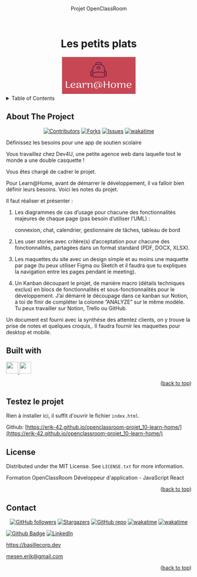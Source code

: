 <div align="center">
<p>Projet OpenClassRoom</p>
</div>
<a name="readme-top"></a>
<!-- PROJECT LOGO -->
<br />
<div align="center">
  <h1>Les petits plats</h1>
  <a href="https://github.com/Erik-42">
    <img src="./assets/logo/learnhomeLogo.png" alt="Logo Learn@Home" width="200" height="100">
  </a>
</div>

<!-- TABLE OF CONTENTS -->
<details>
  <summary>Table of Contents</summary>
  <ol>
    <li> <a href="#about-the-project">About The Project</a></li>
    <li><a href="#built-with">Built With</a></li>
    <li><a href="#testez-le-projet">Testez le projet</a></li>
    <li><a href="#license">License</a></li>
    <li><a href="#contact">Contact</a></li>
  </ol>
</details>

<!-- ABOUT THE PROJECT -->

## About The Project

<div align="center">

[![Contributors][contributors-shield]][contributors-url]
[![Forks][forks-shield]][forks-url]
[![Issues][issues-shield]][issues-url]
[![wakatime](https://wakatime.com/badge/github/Erik-42/openclassroom-projet_10-learn-home.svg)](https://wakatime.com/badge/github/Erik-42/openclassroom-projet_10-learn-home)

</div>
Définissez les besoins pour une app de soutien scolaire
<p></p>
Vous travaillez chez Dev4U, une petite agence web dans laquelle tout le monde a une double casquette !

Vous êtes chargé de cadrer le projet. 
<p></p>

Pour Learn@Home, avant de démarrer le développement, il va falloir bien définir leurs besoins. 
Voici les notes du projet. 

Il faut réaliser et présenter :

1) Les diagrammes de cas d’usage pour chacune des fonctionnalités majeures de chaque page (pas besoin d’utiliser l’UML) :

    connexion,
    chat,
    calendrier,
    gestionnaire de tâches,
    tableau de bord

2) Les user stories avec critère(s) d’acceptation pour chacune des fonctionnalités, partagées dans un format standard (PDF, DOCX, XLSX).

3) Les maquettes du site avec un design simple et au moins une maquette par page (tu peux utiliser Figma ou Sketch et il faudra que tu expliques la navigation entre les pages pendant le meeting).

4) Un Kanban découpant le projet, de manière macro (détails techniques exclus) en blocs de fonctionnalités et sous-fonctionnalités pour le développement.
J’ai démarré le découpage dans ce kanban sur Notion, à toi de finir de compléter la colonne ”ANALYZE” sur le même modèle. Tu peux travailler sur Notion, Trello ou GitHub.

Un document est fourni avec la synthése des attentez clients, on y trouve la prise de notes et quelques croquis,. Il faudra fournir les maquettes pour desktop et mobile.

## Built with

<p></p>
<a href= https://github.com/Erik-42?tab=repositories&q=&type=&language=github&sort= > <img width ='32px' height='32px' src ='https://raw.githubusercontent.com/rahulbanerjee26/githubAboutMeGenerator/main/icons/github.svg'> </a>
<a href= https://github.com/Erik-42?tab=repositories&q=&type=&language=figma&sort= > <img width ='32px' height='32px' src ='https://raw.githubusercontent.com/rahulbanerjee26/githubAboutMeGenerator/main/icons/figma.svg'> </a>

<p align="right">(<a href="#readme-top">back to top</a>)</p>

<!-- Fonctionnement -->

<!-- Liens Projet -->

## Testez le projet

Rien à installer ici, il suffit d'ouvrir le fichier `index.html`.

Github: [https://erik-42.github.io/openclassroom-projet_10-learn-home/](https://erik-42.github.io/openclassroom-projet_10-learn-home/)

<!-- Benchmark -->

<!-- LICENSE -->

## License

Distributed under the MIT License. See `LICENSE.txt` for more information.

Formation OpenClassRoom Développeur d'application - JavaScript React

<p align="right">(<a href="#readme-top">back to top</a>)</p>

<!-- CONTACT -->

## Contact

<div align="center">

[![GitHub followers][github followers-shield]][github followers-url]
[![Stargazers][stars-shield]][stars-url]
[![GitHub repo][github repo-shield]][github repo-url]
[![wakatime](https://wakatime.com/badge/user/f84d00d8-fee3-4ca3-803d-3daa3c7053a5.svg)](https://wakatime.com/@f84d00d8-fee3-4ca3-803d-3daa3c7053a5)
[![wakatime](https://wakatime.com/badge/user/f84d00d8-fee3-4ca3-803d-3daa3c7053a5/project/872da37f-6c9d-488a-b4b6-e34aa8ec862a.svg)](https://wakatime.com/badge/user/f84d00d8-fee3-4ca3-803d-3daa3c7053a5/project/872da37f-6c9d-488a-b4b6-e34aa8ec862a)

</div>

[![Github Badge][github badge-shield]][github badge-url]
[![LinkedIn][linkedin-shield]][linkedin-url]

https://basillecorp.dev

mesen.erik@gmail.com

<p align="right">(<a href="#readme-top">back to top</a>)</p>

<!-- MARKDOWN LINKS & IMAGES -->
<!-- https://www.markdownguide.org/basic-syntax/#reference-style-links -->

[product-screenshot]: ./images/screenshot.png
[wakatime-shield]: https://wakatime.com/badge/user/f84d00d8-fee3-4ca3-803d-3daa3c7053a5.svg
[wakatime-url]: https://wakatime.com/@f84d00d8-fee3-4ca3-803d-3daa3c7053a5
[github badge-shield]: https://img.shields.io/badge/Github-Erik--42-155?style=for-the-badge&logo=github
[github badge-url]: https://github.com/Erik-42
[github repo-shield]: https://img.shields.io/badge/Repositories-36-blue
[github repo-url]: https://github.com/Erik-42?tab=repositories
[github repo file count (file type)-shield]: https://img.shields.io/github/directory-file-count/Erik-42/openclassroom-projet_10-learn-home
[github repo file count (file type)-url]: https://github.com/directory-file-count/Erik-42/openclassroom-projet_10-learn-home
[github followers-shield]: https://img.shields.io/github/followers/Erik-42
[github followers-url]: https://github.com/followers/Erik-42
[github all releases-shield]: https://github.com/Erik-42/openclassroom-projet_10-learn-home/total
[github all releases-url]: https://github.com/Erik-42/openclassroom-projet_10-learn-home/releases
[github repo size-shield]: https://img.shields.io/github/repo-size/Erik-42/openclassroom-projet_10-learn-home
[github repo size-url]: https://github.com/Erik-42/openclassroom-projet_10-learn-home
[contributors-shield]: https://img.shields.io/github/contributors/Erik-42/openclassroom-projet_10-learn-home
[contributors-url]: https://github.com/Erik-42/openclassroom-projet_10-learn-home/graphs/contributors
[forks-shield]: https://img.shields.io/github/forks/Erik-42/openclassroom-projet_10-learn-home
[forks-url]: https://github.com/Erik-42/openclassroom-projet_10-learn-home/forks
[stars-shield]: https://img.shields.io/github/stars/Erik-42
[stars-url]: https://github.com/Erik-42?tab=stars
[issues-shield]: https://img.shields.io/github/issues-raw/Erik-42/openclassroom-projet_10-learn-home
[issues-url]: https://github.com/Erik-42/openclassroom-projet_10-learn-home/issues
[license-shield]: https://img.shields.io/github/license/Erik-42/openclassroom-projet_10-learn-home
[license-url]: https://github.com/Erik-42/openclassroom-projet_10-learn-home/blob/master/LICENSE.txt
[linkedin-shield]: https://img.shields.io/badge/-LinkedIn-black.svg?style=for-the-badge&logo=linkedin&colorB=555
[linkedin-url]: https://www.linkedin.com/in/erik-mesen/
[html-shield]: https://img.shields.io/badge/-LinkedIn-black.svg?style=for-the-badge&logo=linkedin&colorB=555
[html-url]: https://html.spec.whatwg.org/
[css-shield]: https://img.shields.io/badge/-LinkedIn-black.svg?style=for-the-badge&logo=linkedin&colorB=555
[css-url]: https://www.w3.org/TR/CSS/#css
[javascript-shield]: https://img.shields.io/badge/-LinkedIn-black.svg?style=for-the-badge&logo=linkedin&colorB=555
[javascript-url]: https://www.ecma-international.org/publications-and-standards/standards/ecma-262/
